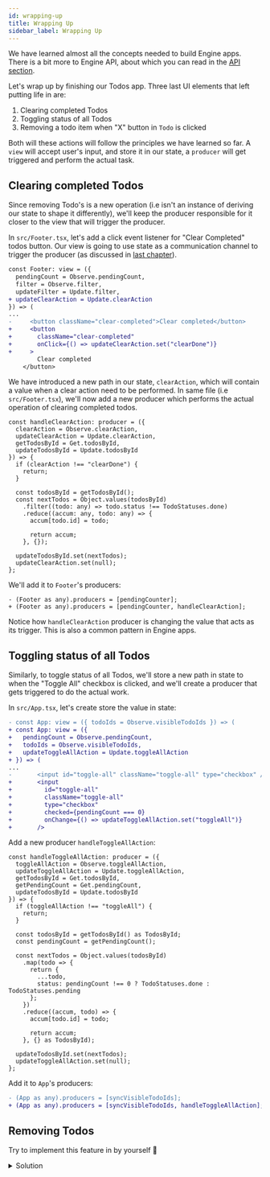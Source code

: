 ```yaml
---
id: wrapping-up
title: Wrapping Up
sidebar_label: Wrapping Up
---
```


We have learned almost all the concepts needed to build Engine apps. There is a
bit more to Engine API, about which you can read in the [API
section](/docs/api/engine).

Let's wrap up by finishing our Todos app. Three last UI elements that left putting
life in are:
1. Clearing completed Todos
2. Toggling status of all Todos
3. Removing a todo item when "X" button in `Todo` is clicked

Both will these actions will follow the principles we have learned so far. A
`view` will accept user's input, and store it in our state, a `producer` will
get triggered and perform the actual task.

## Clearing completed Todos

Since removing Todo's is a new operation (i.e isn't an instance of deriving our
state to shape it differently), we'll keep the producer responsible for it
closer to the view that will trigger the producer.

In `src/Footer.tsx`, let's add a click event listener for "Clear Completed"
todos button. Our view is going to use state as a communication channel to
trigger the producer (as discussed in [last
chapter](/docs/api/quick-start-tutorial/state-as-comm-mechanism)).

```diff
const Footer: view = ({
  pendingCount = Observe.pendingCount,
  filter = Observe.filter,
  updateFilter = Update.filter,
+ updateClearAction = Update.clearAction
}) => (
...
-     <button className="clear-completed">Clear completed</button>
+     <button
+       className="clear-completed"
+       onClick={() => updateClearAction.set("clearDone")}
+     >
        Clear completed
    </button>
```

We have introduced a new path in our state, `clearAction`, which will contain a
value when a clear action need to be performed. In same file (i.e
`src/Footer.tsx`), we'll now add a new producer which performs the actual
operation of clearing completed todos.

```tsx
const handleClearAction: producer = ({
  clearAction = Observe.clearAction,
  updateClearAction = Update.clearAction,
  getTodosById = Get.todosById,
  updateTodosById = Update.todosById
}) => {
  if (clearAction !== "clearDone") {
    return;
  }

  const todosById = getTodosById();
  const nextTodos = Object.values(todosById)
    .filter((todo: any) => todo.status !== TodoStatuses.done)
    .reduce((accum: any, todo: any) => {
      accum[todo.id] = todo;

      return accum;
    }, {});

  updateTodosById.set(nextTodos);
  updateClearAction.set(null);
};
```

We'll add it to `Footer`'s producers:

```tsx
- (Footer as any).producers = [pendingCounter];
+ (Footer as any).producers = [pendingCounter, handleClearAction];
```

Notice how `handleClearAction` producer is changing the value that acts as its
trigger. This is also a common pattern in Engine apps.

## Toggling status of all Todos

Similarly, to toggle status of all Todos, we'll store a new path in state to
when the "Toggle All" checkbox is clicked, and we'll create a producer that gets
triggered to do the actual work.

In `src/App.tsx`, let's create store the value in state:

```diff
- const App: view = ({ todoIds = Observe.visibleTodoIds }) => (
+ const App: view = ({
+   pendingCount = Observe.pendingCount,
+   todoIds = Observe.visibleTodoIds,
+   updateToggleAllAction = Update.toggleAllAction
+ }) => (
...
-       <input id="toggle-all" className="toggle-all" type="checkbox" />
+       <input
+         id="toggle-all"
+         className="toggle-all"
+         type="checkbox"
+         checked={pendingCount === 0}
+         onChange={() => updateToggleAllAction.set("toggleAll")}
+       />
```

Add a new producer `handleToggleAllAction`:

```tsx
const handleToggleAllAction: producer = ({
  toggleAllAction = Observe.toggleAllAction,
  updateToggleAllAction = Update.toggleAllAction,
  getTodosById = Get.todosById,
  getPendingCount = Get.pendingCount,
  updateTodosById = Update.todosById
}) => {
  if (toggleAllAction !== "toggleAll") {
    return;
  }

  const todosById = getTodosById() as TodosById;
  const pendingCount = getPendingCount();

  const nextTodos = Object.values(todosById)
    .map(todo => {
      return {
        ...todo,
        status: pendingCount !== 0 ? TodoStatuses.done : TodoStatuses.pending
      };
    })
    .reduce((accum, todo) => {
      accum[todo.id] = todo;

      return accum;
    }, {} as TodosById);

  updateTodosById.set(nextTodos);
  updateToggleAllAction.set(null);
};
```

Add it to `App`'s producers:

```diff
- (App as any).producers = [syncVisibleTodoIds];
+ (App as any).producers = [syncVisibleTodoIds, handleToggleAllAction];
```

## Removing Todos

Try to implement this feature in by yourself 🙂

<details>
<summary>Solution</summary>

In `src/Todo/View.tsx`,

```diff
-       <button className="destroy" />
+       <button className="destroy" onClick={() => updateTodo.remove()} />
```
</details>

